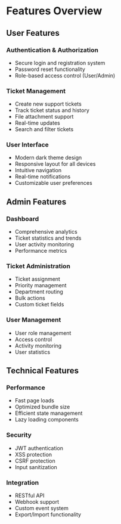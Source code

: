 # Features Overview

## User Features

### Authentication & Authorization
- Secure login and registration system
- Password reset functionality
- Role-based access control (User/Admin)

### Ticket Management
- Create new support tickets
- Track ticket status and history
- File attachment support
- Real-time updates
- Search and filter tickets

### User Interface
- Modern dark theme design
- Responsive layout for all devices
- Intuitive navigation
- Real-time notifications
- Customizable user preferences

## Admin Features

### Dashboard
- Comprehensive analytics
- Ticket statistics and trends
- User activity monitoring
- Performance metrics

### Ticket Administration
- Ticket assignment
- Priority management
- Department routing
- Bulk actions
- Custom ticket fields

### User Management
- User role management
- Access control
- Activity monitoring
- User statistics

## Technical Features

### Performance
- Fast page loads
- Optimized bundle size
- Efficient state management
- Lazy loading components

### Security
- JWT authentication
- XSS protection
- CSRF protection
- Input sanitization

### Integration
- RESTful API
- Webhook support
- Custom event system
- Export/Import functionality
